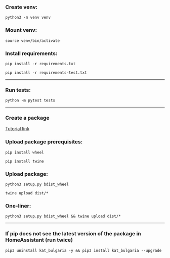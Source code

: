 ### Create venv:

`python3 -m venv venv`

### Mount venv:

`source venv/bin/activate`

### Install requirements:

`pip install -r requirements.txt`

`pip install -r requirements-test.txt`

---

### Run tests:

`python -m pytest tests`

---

### Create a package

[Tutorial link](https://medium.com/analytics-vidhya/how-to-create-a-python-library-7d5aea80cc3f)

### Upload package prerequisites:

`pip install wheel`

`pip install twine`

### Upload package:

`python3 setup.py bdist_wheel`

`twine upload dist/*`

### One-liner:

`python3 setup.py bdist_wheel && twine upload dist/*`

---

### If pip does not see the latest version of the package in HomeAssistant (run twice)

`pip3 uninstall kat_bulgaria -y && pip3 install kat_bulgaria --upgrade`
